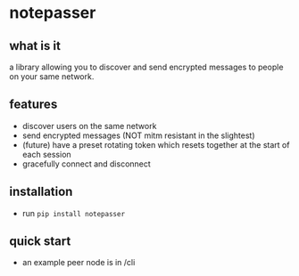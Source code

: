 # notepasser

## what is it
a library allowing you to discover and send encrypted messages to people on your same network.

## features
- discover users on the same network
- send encrypted messages (NOT mitm resistant in the slightest)
- (future) have a preset rotating token which resets together at the start of each session
- gracefully connect and disconnect

## installation
- run `pip install notepasser`

## quick start
- an example peer node is in /cli
